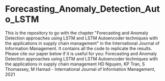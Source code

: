 # Forecasting_Anomaly_Detection_Auto_LSTM
This is the repository to go with the chapter "Forecasting and Anomaly Detection approaches using LSTM and LSTM Autoencoder techniques with the applications in supply chain management" in the International Journal of Information Management. It contains all the code to replicate the results. Please cite our paper below if it is useful for you: Forecasting and Anomaly Detection approaches using LSTM and LSTM Autoencoder techniques with the applications in supply chain management
HD Nguyen, KP Tran, S Thomassey, M Hamad - International Journal of Information Management, 2021
